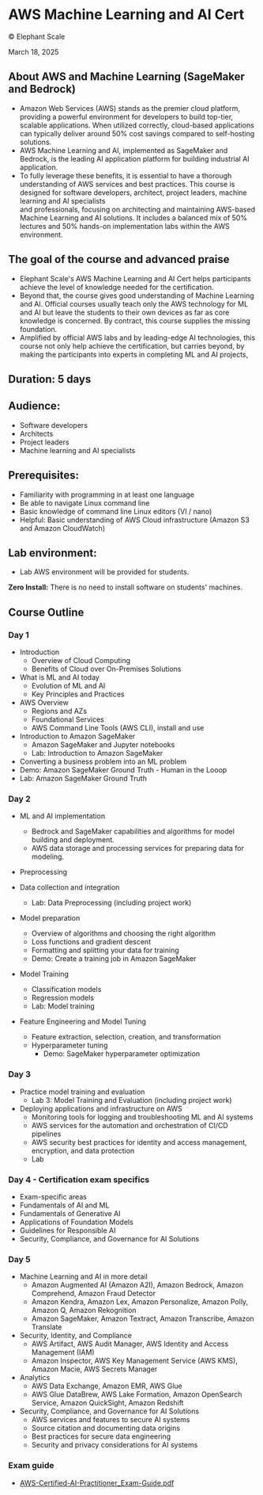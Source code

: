 # AWS Machine Learning and AI Cert

© Elephant Scale

March 18, 2025

## About AWS and Machine Learning (SageMaker and Bedrock)

* Amazon Web Services (AWS) stands as the premier cloud platform, providing a powerful environment for developers to build top-tier, scalable applications. When utilized correctly, cloud-based
applications can typically deliver around 50% cost savings compared to self-hosting solutions.
* AWS Machine Learning and AI, implemented as SageMaker and Bedrock, is the leading AI application platform for building industrial AI application.
* To fully leverage these benefits, it is essential to have a thorough understanding of AWS services and best practices. This course is designed for software developers, architect, project leaders, machine learning and AI specialists  
and professionals, focusing on architecting and maintaining AWS-based Machine Learning and AI solutions. It includes a balanced mix of 50% lectures and 50% hands-on implementation labs within the AWS environment.

## The goal of the course and advanced praise

* Elephant Scale's AWS Machine Learning and AI Cert helps participants achieve the level of knowledge needed for the certification.
* Beyond that, the course gives good understanding of Machine Learning and AI. Official courses usually teach only the AWS technology for ML and AI but leave the students to their own devices as far as core knowledge is concerned. By contract, this course supplies the missing foundation.
* Amplified by official AWS labs and by leading-edge AI technologies, this course not only help achieve the certification, but carries beyond, by making the participants into experts in completing ML and AI projects,

## Duration: 5 days

## Audience: 
* Software developers
* Architects
* Project leaders
* Machine learning and AI specialists

## Prerequisites:

* Familiarity with programming in at least one language
* Be able to navigate Linux command line
* Basic knowledge of command line Linux editors (VI / nano)
* Helpful: Basic understanding of AWS Cloud infrastructure (Amazon S3 and Amazon CloudWatch)

## Lab environment:

* Lab AWS environment will be provided for students.

**Zero Install:** There is no need to install software on students' machines.

## Course Outline

### Day 1

* Introduction
   - Overview of Cloud Computing
   - Benefits of Cloud over On-Premises Solutions
* What is ML and AI today
   - Evolution of ML and AI
   - Key Principles and Practices
* AWS Overview
   - Regions and AZs
   - Foundational Services
   - AWS Command Line Tools (AWS CLI), install and use
* Introduction to Amazon SageMaker
  * Amazon SageMaker and Jupyter notebooks
  * Lab: Introduction to Amazon SageMaker
* Converting a business problem into an ML problem
* Demo: Amazon SageMaker Ground Truth - Human in the Looop
* Lab: Amazon SageMaker Ground Truth

### Day 2
* ML and AI implementation
  * Bedrock and SageMaker capabilities and algorithms for model building and deployment.
  * AWS data storage and processing services for preparing data for modeling.

* Preprocessing
* Data collection and integration
  * Lab: Data Preprocessing (including project work)
* Model preparation
  * Overview of algorithms and choosing the right algorithm
  * Loss functions and gradient descent
  * Formatting and splitting your data for training
  * Demo: Create a training job in Amazon SageMaker
* Model Training
  * Classification models
  * Regression models
  * Lab: Model training
* Feature Engineering and Model Tuning
  * Feature extraction, selection, creation, and transformation
  * Hyperparameter tuning
    * Demo: SageMaker hyperparameter optimization

### Day 3

* Practice model training and evaluation
  * Lab 3: Model Training and Evaluation (including project work) 
* Deploying applications and infrastructure on AWS
  * Monitoring tools for logging and troubleshooting ML and AI systems
  * AWS services for the automation and orchestration of CI/CD pipelines
  * AWS security best practices for identity and access management, encryption, and data protection
  * Lab

### Day 4 - Certification exam specifics
* Exam-specific areas
* Fundamentals of AI and ML
* Fundamentals of Generative AI 
* Applications of Foundation Models
* Guidelines for Responsible AI
* Security, Compliance, and Governance for AI Solutions 

### Day 5
* Machine Learning and AI in more detail
  * Amazon Augmented AI (Amazon A2I), Amazon Bedrock, Amazon Comprehend, Amazon Fraud Detector
  * Amazon Kendra, Amazon Lex, Amazon Personalize, Amazon Polly, Amazon Q, Amazon Rekognition
  * Amazon SageMaker, Amazon Textract, Amazon Transcribe, Amazon Translate
* Security, Identity, and Compliance
  * AWS Artifact, AWS Audit Manager, AWS Identity and Access Management (IAM)
  * Amazon Inspector, AWS Key Management Service (AWS KMS), Amazon Macie, AWS Secrets Manager
* Analytics
  * AWS Data Exchange, Amazon EMR, AWS Glue
  * AWS Glue DataBrew, AWS Lake Formation, Amazon OpenSearch Service, Amazon QuickSight, Amazon Redshift
* Security, Compliance, and Governance for AI Solutions
  * AWS services and features to secure AI systems
  * Source citation and documenting data origins
  * Best practices for secure data engineering
  * Security and privacy considerations for AI systems

### Exam guide
* [AWS-Certified-AI-Practitioner_Exam-Guide.pdf](AWS-Certified-AI-Practitioner_Exam-Guide.pdf)